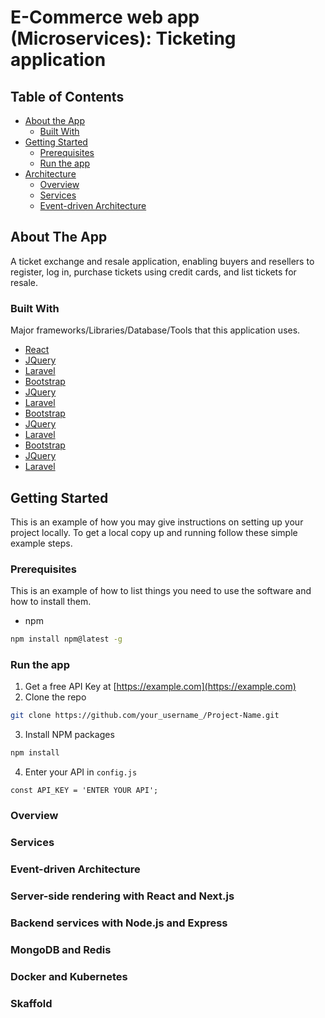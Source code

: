 # E-Commerce web app (Microservices): Ticketing application

<!-- TABLE OF CONTENTS -->
## Table of Contents
* [About the App](#about-the-app)
  * [Built With](#built-with)
* [Getting Started](#getting-started)
  * [Prerequisites](#prerequisites)
  * [Run the app](#run-the-app)
* [Architecture](#architecture)
  * [Overview](#prerequisites)
  * [Services](#run-the-app)
  * [Event-driven Architecture](#event-driven-architecture)

<!-- ABOUT THE APP -->
## About The App
A ticket exchange and resale application, enabling buyers and resellers to register, log in, purchase tickets using credit cards, and list tickets for resale.

### Built With
Major frameworks/Libraries/Database/Tools that this application uses. 
* [React](https://getbootstrap.com)
* [JQuery](https://jquery.com)
* [Laravel](https://laravel.com)
* [Bootstrap](https://getbootstrap.com)
* [JQuery](https://jquery.com)
* [Laravel](https://laravel.com)
* [Bootstrap](https://getbootstrap.com)
* [JQuery](https://jquery.com)
* [Laravel](https://laravel.com)
* [Bootstrap](https://getbootstrap.com)
* [JQuery](https://jquery.com)
* [Laravel](https://laravel.com)

<!-- GETTING STARTED -->
## Getting Started

This is an example of how you may give instructions on setting up your project locally.
To get a local copy up and running follow these simple example steps.

### Prerequisites

This is an example of how to list things you need to use the software and how to install them.
* npm
```sh
npm install npm@latest -g
```

### Run the app

1. Get a free API Key at [https://example.com](https://example.com)
2. Clone the repo
```sh
git clone https://github.com/your_username_/Project-Name.git
```
3. Install NPM packages
```sh
npm install
```
4. Enter your API in `config.js`
```JS
const API_KEY = 'ENTER YOUR API';
```

<!-- Architecture -->
### Overview

### Services

### Event-driven Architecture

<!-- Utils -->
### Server-side rendering with React and Next.js

### Backend services with Node.js and Express

### MongoDB and Redis

### Docker and Kubernetes

### Skaffold



<!-- MARKDOWN LINKS & IMAGES -->
<!-- https://www.markdownguide.org/basic-syntax/#reference-style-links -->
[contributors-shield]: https://img.shields.io/github/contributors/othneildrew/Best-README-Template.svg?style=flat-square
[contributors-url]: https://github.com/othneildrew/Best-README-Template/graphs/contributors
[forks-shield]: https://img.shields.io/github/forks/othneildrew/Best-README-Template.svg?style=flat-square
[forks-url]: https://github.com/othneildrew/Best-README-Template/network/members
[stars-shield]: https://img.shields.io/github/stars/othneildrew/Best-README-Template.svg?style=flat-square
[stars-url]: https://github.com/othneildrew/Best-README-Template/stargazers
[issues-shield]: https://img.shields.io/github/issues/othneildrew/Best-README-Template.svg?style=flat-square
[issues-url]: https://github.com/othneildrew/Best-README-Template/issues
[license-shield]: https://img.shields.io/github/license/othneildrew/Best-README-Template.svg?style=flat-square
[license-url]: https://github.com/othneildrew/Best-README-Template/blob/master/LICENSE.txt
[linkedin-shield]: https://img.shields.io/badge/-LinkedIn-black.svg?style=flat-square&logo=linkedin&colorB=555
[linkedin-url]: https://linkedin.com/in/othneildrew
[product-screenshot]: images/screenshot.png
